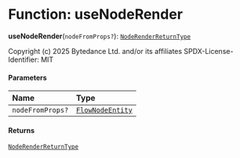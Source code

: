 # Function: useNodeRender

**useNodeRender**(`nodeFromProps?`): [`NodeRenderReturnType`](/en/auto-docs/free-layout-editor/interfaces/NodeRenderReturnType.md)

Copyright (c) 2025 Bytedance Ltd. and/or its affiliates
SPDX-License-Identifier: MIT

#### Parameters

| Name | Type |
| :------ | :------ |
| `nodeFromProps?` | [`FlowNodeEntity`](/en/auto-docs/free-layout-editor/classes/FlowNodeEntity-1.md) |

#### Returns

[`NodeRenderReturnType`](/en/auto-docs/free-layout-editor/interfaces/NodeRenderReturnType.md)
